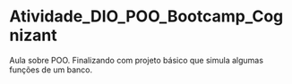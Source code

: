 # Atividade_DIO_POO_Bootcamp_Cognizant   
Aula sobre POO. Finalizando com projeto básico que simula algumas funções de um banco.
